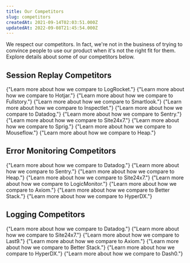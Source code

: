 ```yaml
---
title: Our Competitors
slug: competitors
createdAt: 2021-09-14T02:03:51.000Z
updatedAt: 2022-09-08T21:45:54.000Z
---
```


We respect our competitors. In fact, we're not in the business of trying to convince people to use our product when it's not the right fit for them. Explore details about some of our competitors below.

## Session Replay Competitors

<DocsCardGroup>
    <DocsCard title="LogRocket" href="https://highlight.io/compare/highlight-vs-logrocket">
        {"Learn more about how we compare to LogRocket."}
    </DocsCard>
    <DocsCard title="Hotjar" href="https://highlight.io/compare/highlight-vs-hotjar">
        {"Learn more about how we compare to Hotjar."}
    </DocsCard>
    <DocsCard title="Fullstory" href="https://highlight.io/compare/highlight-vs-fullstory">
        {"Learn more about how we compare to Fullstory."}
    </DocsCard>
    <DocsCard title="Smartlook" href="https://highlight.io/compare/highlight-vs-smartlook">
        {"Learn more about how we compare to Smartlook."}
    </DocsCard>
    <DocsCard title="Inspectlet" href="https://highlight.io/compare/highlight-vs-inspectlet">
        {"Learn more about how we compare to Inspectlet."}
    </DocsCard>
    <DocsCard title="Datadog" href="https://highlight.io/compare/highlight-vs-datadog">
        {"Learn more about how we compare to Datadog."}
    </DocsCard>
    <DocsCard title="Sentry" href="https://highlight.io/compare/highlight-vs-sentry">
        {"Learn more about how we compare to Sentry."}
    </DocsCard>
    <DocsCard title="Site24x7" href="https://highlight.io/compare/highlight-vs-site24x7">
        {"Learn more about how we compare to Site24x7."}
    </DocsCard>
    <DocsCard title="Sprig" href="https://highlight.io/compare/highlight-vs-sprig">
        {"Learn more about how we compare to Sprig."}
    </DocsCard>
    <DocsCard title="Mouseflow" href="https://highlight.io/compare/highlight-vs-mouseflow">
        {"Learn more about how we compare to Mouseflow."}
    </DocsCard>
    <DocsCard title="Heap" href="https://highlight.io/compare/highlight-vs-heap">
        {"Learn more about how we compare to Heap."}
    </DocsCard>
</DocsCardGroup>

## Error Monitoring Competitors

<DocsCardGroup>
    <DocsCard title="Datadog" href="https://highlight.io/compare/highlight-vs-datadog">
        {"Learn more about how we compare to Datadog."}
    </DocsCard>
    <DocsCard title="Sentry" href="https://highlight.io/compare/highlight-vs-sentry">
        {"Learn more about how we compare to Sentry."}
    </DocsCard>
    <DocsCard title="Heap" href="https://highlight.io/compare/highlight-vs-heap">
        {"Learn more about how we compare to Heap."}
    </DocsCard>
    <DocsCard title="Site24x7" href="https://highlight.io/compare/highlight-vs-site24x7">
        {"Learn more about how we compare to Site24x7."}
    </DocsCard>
    <DocsCard title="LogicMonitor" href="https://highlight.io/compare/highlight-vs-logicmonitor">
        {"Learn more about how we compare to LogicMonitor."}
    </DocsCard>
    <DocsCard title="Axiom" href="https://highlight.io/compare/highlight-vs-axiom">
        {"Learn more about how we compare to Axiom."}
    </DocsCard>
    <DocsCard title="Better Stack" href="https://highlight.io/compare/highlight-vs-better-stack">
        {"Learn more about how we compare to Better Stack."}
    </DocsCard>
    <DocsCard title="HyperDX" href="https://highlight.io/compare/highlight-vs-hyperdx">
        {"Learn more about how we compare to HyperDX."}
    </DocsCard>
</DocsCardGroup>

## Logging Competitors

<DocsCardGroup>
    <DocsCard title="Datadog" href="https://highlight.io/compare/highlight-vs-datadog">
        {"Learn more about how we compare to Datadog."}
    </DocsCard>
    <DocsCard title="Site24x7" href="https://highlight.io/compare/highlight-vs-site24x7">
        {"Learn more about how we compare to Site24x7."}
    </DocsCard>
    <DocsCard title="Last9" href="https://highlight.io/compare/highlight-vs-last9">
        {"Learn more about how we compare to Last9."}
    </DocsCard>
    <DocsCard title="Axiom" href="https://highlight.io/compare/highlight-vs-axiom">
        {"Learn more about how we compare to Axiom."}
    </DocsCard>
    <DocsCard title="Better Stack" href="https://highlight.io/compare/highlight-vs-better-stack">
        {"Learn more about how we compare to Better Stack."}
    </DocsCard>
    <DocsCard title="HyperDX" href="https://highlight.io/compare/highlight-vs-hyperdx">
        {"Learn more about how we compare to HyperDX."}
    </DocsCard>
    <DocsCard title="Dash0" href="https://highlight.io/compare/highlight-vs-dash0">
        {"Learn more about how we compare to Dash0."}
    </DocsCard>
</DocsCardGroup>
